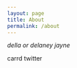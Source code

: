 ```yaml
---
layout: page
title: About
permalink: /about
---
```


*della or delaney jayne*

<a class="https://dellanonsense.carrd.co/">carrd</a>
<a class="https://twitter.com/dellanonsense">twitter</a>
